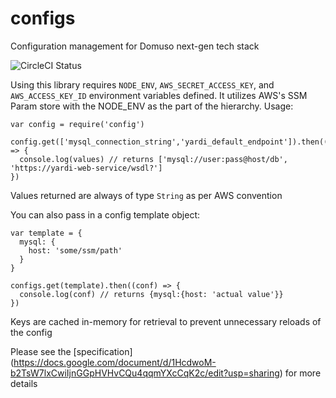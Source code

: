 # configs
Configuration management for Domuso next-gen tech stack

![CircleCI Status](https://circleci.com/gh/Domuso/config.svg?style=shield&circle-token=b9acc16e755de9410b485b2c2edc8869966af746)

Using this library requires `NODE_ENV`, `AWS_SECRET_ACCESS_KEY`, and `AWS_ACCESS_KEY_ID` environment variables defined.  It utilizes AWS's SSM Param store with the NODE_ENV as the part of the hierarchy.  Usage:

```
var config = require('config')

config.get(['mysql_connection_string','yardi_default_endpoint']).then((values) => {
  console.log(values) // returns ['mysql://user:pass@host/db', 'https://yardi-web-service/wsdl?']
})

```

Values returned are always of type `String` as per AWS convention

You can also pass in a config template object:

```
var template = {
  mysql: {
    host: 'some/ssm/path'
  }
}

configs.get(template).then((conf) => {
  console.log(conf) // returns {mysql:{host: 'actual value'}}
})
```

Keys are cached in-memory for retrieval to prevent unnecessary reloads of the config

Please see the [specification]
(https://docs.google.com/document/d/1HcdwoM-b2TsW7lxCwiIjnGGpHVHvCQu4qqmYXcCqK2c/edit?usp=sharing) for more details